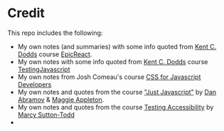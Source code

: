# Credit
This repo includes the following:

* My own notes (and summaries) with some info quoted from [Kent C. Dodds](https://kentcdodds.com/) course [EpicReact](https://epicreact.dev/).
* My own notes with some info quoted from [Kent C. Dodds](https://kentcdodds.com/) course [TestingJavascript](https://testingjavascript.com/)
* My own notes from Josh Comeau's course [CSS for Javascript Developers](https://css-for-js.dev)
* My own notes and quotes from the course ["Just Javascript"](https://justjavascript.com/credits) by [Dan Abramov](https://twitter.com/dan_abramov) & [Maggie Appleton](https://twitter.com/mappletons).
* My own notes and quotes from the course [Testing Accessibility](https://testingaccessibility.com/) by [Marcy Sutton-Todd](https://twitter.com/marcysutton)
* 
<!--stackedit_data:
eyJoaXN0b3J5IjpbOTYzNzE3ODA5LDE1OTU1OTc5NjEsLTE4MD
gyMDY3MDUsLTIwMTYzMDM3MDUsLTE1ODcxMzAwODEsLTEzNTg2
Mjg2NzcsMjA1NzMyMTg3NV19
-->